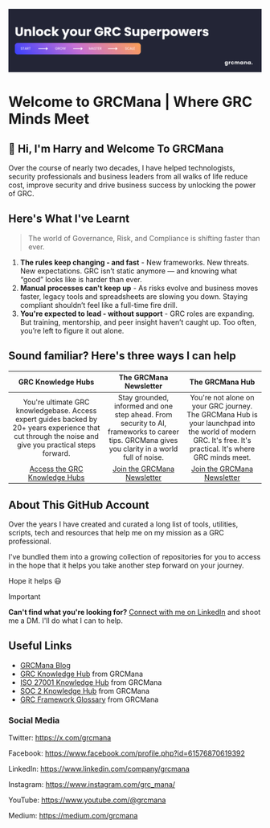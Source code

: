 ![GRCMana GitHub Banner](/profile/assets/GRCMana%20GitHub%20Banner.png)

# Welcome to GRCMana | Where GRC Minds Meet

## 👋 Hi, I'm Harry and Welcome To GRCMana
Over the course of nearly two decades, I have helped technologists, security professionals and business leaders from all walks of life reduce cost, improve security and drive business success by unlocking the power of GRC.

## Here's What I've Learnt

> The world of Governance, Risk, and Compliance is shifting faster than ever.

1. **The rules keep changing - and fast** - New frameworks. New threats. New expectations. GRC isn’t static anymore — and knowing what “good” looks like is harder than ever.
2. **Manual processes can't keep up** - As risks evolve and business moves faster, legacy tools and spreadsheets are slowing you down. Staying compliant shouldn’t feel like a full-time fire drill.
3. **You're expected to lead - without support** - GRC roles are expanding. But training, mentorship, and peer insight haven’t caught up. Too often, you’re left to figure it out alone.

## Sound familiar? Here's three ways I can help

| GRC Knowledge Hubs    | The GRCMana Newsletter    | The GRCMana Hub       |
| :---:                   | :---:                        | :---:                    |
| You're ultimate GRC knowledgebase. Access expert guides backed by 20+ years experience that cut through the noise and give you practical steps forward.                      | Stay grounded, informed and one step ahead. From security to AI, frameworks to career tips. GRCMana gives you clarity in a world full of noise.                          | You're not alone on your GRC journey. The GRCMana Hub is your launchpad into the world of modern GRC. It's free. It's practical. It's where GRC minds meet.                       |
|[Access the GRC Knowledge Hubs](https://www.grcmana.io/learn/grc)                       | [Join the GRCMana Newsletter](https://pages.grcmana.io/join-grcmana-hub)                           | [Join the GRCMana Newsletter](https://pages.grcmana.io/join-grcmana-hub)                      |

## About This GitHub Account
Over the years I have created and curated a long list of tools, utilities, scripts, tech and resources that help me on my mission as a GRC professional.

I've bundled them into a growing collection of repositories for you to access in the hope that it helps you take another step forward on your journey.

Hope it helps 😃

> [!IMPORTANT] 
> **Can't find what you're looking for?**
> [Connect with me on LinkedIn](https://www.linkedin.com/in/harrywest/) and shoot me a DM. I'll do what I can to help.

## Useful Links

- [GRCMana Blog](https://www.grcmana.io/blog)
- [GRC Knowledge Hub](https://www.grcmana.io/learn/grc) from GRCMana
- [ISO 27001 Knowledge Hub](https://www.grcmana.io/learn/iso-27001) from GRCMana
- [SOC 2 Knowledge Hub](https://www.grcmana.io/learn/soc-2) from GRCMana
- [GRC Framework Glossary](https://www.grcmana.io/resources/framework-glossary) from  GRCMana

### Social Media

Twitter: <https://x.com/grcmana>

Facebook: <https://www.facebook.com/profile.php?id=61576870619392>

LinkedIn: <https://www.linkedin.com/company/grcmana>

Instagram: <https://www.instagram.com/grc_mana/>

YouTube: <https://www.youtube.com/@grcmana>

Medium: <https://medium.com/grcmana>